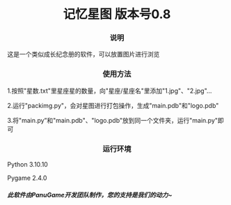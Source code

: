 # <center>记忆星图  版本号0.8</center>

### <center>说明</center>

这是一个类似成长纪念册的软件，可以放置图片进行浏览

### <center>使用方法</center>

1.按照"星数.txt"里星座星的数量，向"星座/星座名"里添加"1.jpg"、"2.jpg"...

2.运行"packimg.py"，会对星图进行打包操作，生成"main.pdb"和"logo.pdb"

3.将"main.py”和"main.pdb"、"logo.pdb"放到同一个文件夹，运行"main.py"即可

### <center>运行环境</center>

Python 3.10.10

Pygame 2.4.0

##### 此软件由PanuGame开发团队制作，您的支持是我们的动力~
